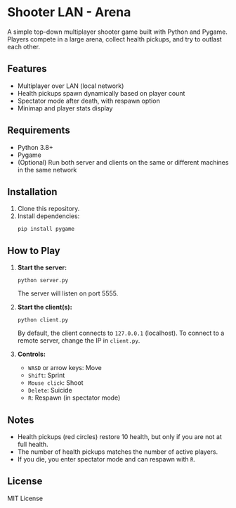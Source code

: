# Shooter LAN - Arena

A simple top-down multiplayer shooter game built with Python and Pygame. Players compete in a large arena, collect health pickups, and try to outlast each other.

## Features

- Multiplayer over LAN (local network)
- Health pickups spawn dynamically based on player count
- Spectator mode after death, with respawn option
- Minimap and player stats display

## Requirements

- Python 3.8+
- Pygame
- (Optional) Run both server and clients on the same or different machines in the same network

## Installation

1. Clone this repository.
2. Install dependencies:
   ```
   pip install pygame
   ```

## How to Play

1. **Start the server:**
   ```
   python server.py
   ```
   The server will listen on port 5555.

2. **Start the client(s):**
   ```
   python client.py
   ```
   By default, the client connects to `127.0.0.1` (localhost). To connect to a remote server, change the IP in `client.py`.

3. **Controls:**
   - `WASD` or arrow keys: Move
   - `Shift`: Sprint
   - `Mouse click`: Shoot
   - `Delete`: Suicide
   - `R`: Respawn (in spectator mode)

## Notes

- Health pickups (red circles) restore 10 health, but only if you are not at full health.
- The number of health pickups matches the number of active players.
- If you die, you enter spectator mode and can respawn with `R`.

## License

MIT License

